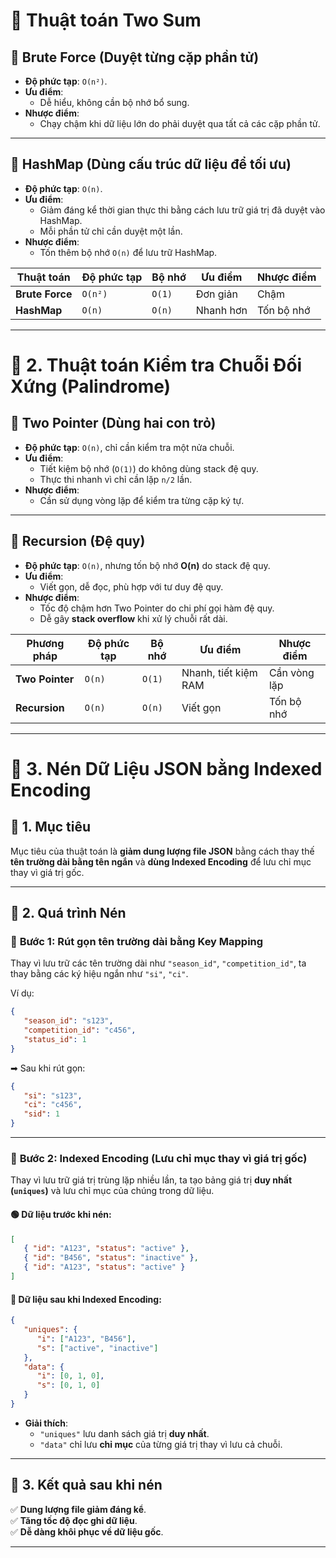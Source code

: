 # 🚀 Thuật toán Two Sum

## 📌 **Brute Force (Duyệt từng cặp phần tử)**  
- **Độ phức tạp**: `O(n²)`.  
- **Ưu điểm**:  
  - Dễ hiểu, không cần bộ nhớ bổ sung.  
- **Nhược điểm**:  
  - Chạy chậm khi dữ liệu lớn do phải duyệt qua tất cả các cặp phần tử.  

---

## 📌 **HashMap (Dùng cấu trúc dữ liệu để tối ưu)**  
- **Độ phức tạp**: `O(n)`.  
- **Ưu điểm**:  
  - Giảm đáng kể thời gian thực thi bằng cách lưu trữ giá trị đã duyệt vào HashMap.  
  - Mỗi phần tử chỉ cần duyệt một lần.  
- **Nhược điểm**:  
  - Tốn thêm bộ nhớ `O(n)` để lưu trữ HashMap.  

| Thuật toán    | Độ phức tạp | Bộ nhớ | Ưu điểm | Nhược điểm |
|--------------|------------|--------|---------|-----------|
| **Brute Force** | `O(n²)` | `O(1)` | Đơn giản | Chậm |
| **HashMap** | `O(n)` | `O(n)` | Nhanh hơn | Tốn bộ nhớ |

---

# 🚀 2. Thuật toán Kiểm tra Chuỗi Đối Xứng (Palindrome)

## 📌 **Two Pointer (Dùng hai con trỏ)**  
- **Độ phức tạp**: `O(n)`, chỉ cần kiểm tra một nửa chuỗi.  
- **Ưu điểm**:  
  - Tiết kiệm bộ nhớ (`O(1)`) do không dùng stack đệ quy.  
  - Thực thi nhanh vì chỉ cần lặp `n/2` lần.  
- **Nhược điểm**:  
  - Cần sử dụng vòng lặp để kiểm tra từng cặp ký tự.  

---

## 📌 **Recursion (Đệ quy)**  
- **Độ phức tạp**: `O(n)`, nhưng tốn bộ nhớ **O(n)** do stack đệ quy.  
- **Ưu điểm**:  
  - Viết gọn, dễ đọc, phù hợp với tư duy đệ quy.  
- **Nhược điểm**:  
  - Tốc độ chậm hơn Two Pointer do chi phí gọi hàm đệ quy.  
  - Dễ gây **stack overflow** khi xử lý chuỗi rất dài.  

| Phương pháp | Độ phức tạp | Bộ nhớ | Ưu điểm | Nhược điểm |
|------------|------------|--------|---------|-----------|
| **Two Pointer** | `O(n)` | `O(1)` | Nhanh, tiết kiệm RAM | Cần vòng lặp |
| **Recursion** | `O(n)` | `O(n)` | Viết gọn | Tốn bộ nhớ |

---

# 🚀 3. Nén Dữ Liệu JSON bằng Indexed Encoding

## 🔹 1. Mục tiêu
Mục tiêu của thuật toán là **giảm dung lượng file JSON** bằng cách thay thế **tên trường dài bằng tên ngắn** và **dùng Indexed Encoding** để lưu chỉ mục thay vì giá trị gốc.

---

## 🔹 2. Quá trình Nén  

### 📌 **Bước 1: Rút gọn tên trường dài bằng Key Mapping**  
Thay vì lưu trữ các tên trường dài như `"season_id"`, `"competition_id"`, ta thay bằng các ký hiệu ngắn như `"si"`, `"ci"`.

Ví dụ:
```json
{
   "season_id": "s123",
   "competition_id": "c456",
   "status_id": 1
}
```
➡ Sau khi rút gọn:
```json
{
   "si": "s123",
   "ci": "c456",
   "sid": 1
}
```

---

### 📌 **Bước 2: Indexed Encoding (Lưu chỉ mục thay vì giá trị gốc)**  
Thay vì lưu trữ giá trị trùng lặp nhiều lần, ta tạo bảng giá trị **duy nhất (`uniques`)** và lưu chỉ mục của chúng trong dữ liệu.

#### 🟢 **Dữ liệu trước khi nén:**  
```json
[
   { "id": "A123", "status": "active" },
   { "id": "B456", "status": "inactive" },
   { "id": "A123", "status": "active" }
]
```

#### 🔵 **Dữ liệu sau khi Indexed Encoding:**  
```json
{
   "uniques": {
      "i": ["A123", "B456"],
      "s": ["active", "inactive"]
   },
   "data": {
      "i": [0, 1, 0],
      "s": [0, 1, 0]
   }
}
```
- **Giải thích**:
  - `"uniques"` lưu danh sách giá trị **duy nhất**.
  - `"data"` chỉ lưu **chỉ mục** của từng giá trị thay vì lưu cả chuỗi.

---

## 🔹 3. Kết quả sau khi nén  
✅ **Dung lượng file giảm đáng kể**.  
✅ **Tăng tốc độ đọc ghi dữ liệu**.  
✅ **Dễ dàng khôi phục về dữ liệu gốc**.  

---




